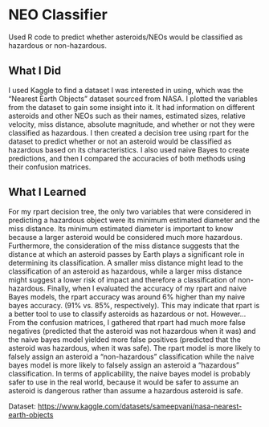 # NEO Classifier
Used R code to predict whether asteroids/NEOs would be classified as hazardous or non-hazardous.

## What I Did
I used Kaggle to find a dataset I was interested in using, which was the “Nearest Earth Objects” dataset sourced from NASA. I plotted the variables from the dataset to gain some insight into it. It had information on different asteroids and other NEOs such as their names, estimated sizes, relative velocity, miss distance, absolute magnitude, and whether or not they were classified as hazardous. I then created a decision tree using rpart for the dataset to predict whether or not an asteroid would be classified as hazardous based on its  characteristics. I also used naive Bayes to create predictions, and then I compared the accuracies of both methods using their confusion matrices.

## What I Learned
For my rpart decision tree, the only two variables that were considered in predicting a hazardous object were its minimum estimated diameter and the miss distance. 
Its minimum estimated diameter is important to know because a larger asteroid would be considered much more hazardous. Furthermore, the consideration of the miss distance suggests that the distance at which an asteroid passes by Earth plays a significant role in determining its classification. A smaller miss distance might lead to the classification of an asteroid as hazardous, while a larger miss distance might suggest a lower risk of impact and therefore a classification of non-hazardous.
Finally, when I evaluated the accuracy of my rpart and naive Bayes models, the rpart accuracy was around 6% higher than my naive bayes accuracy. (91% vs. 85%, respectively). This may indicate that rpart is a better tool to use to classify asteroids as hazardous or not. However… <br />
From the confusion matrices, I gathered that rpart had much more false negatives (predicted that the asteroid was not hazardous when it was) and the naive bayes model yielded more false positives (predicted that the asteroid was hazardous, when it was safe). The rpart model is more likely to falsely assign an asteroid a “non-hazardous” classification while the naive bayes model is more likely to falsely assign an asteroid a “hazardous” classification. In terms of applicability, the naive bayes model is probably safer to use in the real world, because it would be safer to assume an asteroid is dangerous rather than assume a hazardous asteroid is safe.

Dataset: https://www.kaggle.com/datasets/sameepvani/nasa-nearest-earth-objects
